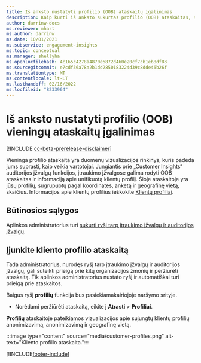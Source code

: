 ```yaml
---
title: Iš anksto nustatyti profilio (OOB) ataskaitų įgalinimas
description: Kaip kurti iš anksto sukurtas profilio (OOB) ataskaitas, sugrupuotas pagal kilmę, blyką, o taip pat pagal kilmę arba regioną.
author: darrinw-docs
ms.reviewer: mhart
ms.author: darrinw
ms.date: 10/01/2021
ms.subservice: engagement-insights
ms.topic: conceptual
ms.manager: shellyha
ms.openlocfilehash: 4c165c4278a4870e6872d460e20cf7cb1eb8df83
ms.sourcegitcommit: e7cdf36a78a2b1dd2850183224d39c8dde46b26f
ms.translationtype: MT
ms.contentlocale: lt-LT
ms.lasthandoff: 02/16/2022
ms.locfileid: "8233964"
---
```

# <a name="out-of-box-oob-unified-profile-reports"></a>Iš anksto nustatyti profilio (OOB) vieningų ataskaitų įgalinimas

[!INCLUDE [cc-beta-prerelease-disclaimer](includes/cc-beta-prerelease-disclaimer.md)]

Vieninga profilio ataskaita yra duomenų vizualizacijos rinkinys, kuris padeda jums suprasti, kaip veikia vartotojai. Jungiantis prie „Customer Insights“ auditorijos įžvalgų funkcijos, įtraukimo įžvalgose galima rodyti OOB ataskaitas ir informaciją apie unifikuotą klientų profilį. Šioje ataskaitoje yra jūsų profilių, sugrupuotų pagal koordinates, anketą ir geografinę vietą, skaičius. Informacijos apie klientų profilius ieškokite [Klientų profiliai](../audience-insights/customer-profiles.md).

## <a name="prerequisites"></a>Būtinosios sąlygos

Aplinkos administratorius turi [sukurti ryšį tarp įtraukimo įžvalgų ir auditorijos įžvalgų](integrate-audience-insights-engagement-insights.md).

## <a name="enable-the-customer-profile-report"></a>Įjunkite kliento profilio ataskaitą

Tada administratorius, nurodęs ryšį tarp įtraukimo įžvalgų ir auditorijos įžvalgų, gali suteikti prieigą prie kitų organizacijos žmonių ir peržiūrėti ataskaitą. Tik aplinkos administratorius nustato ryšį ir automatiškai turi prieigą prie ataskaitos. 

Baigus ryšį **profilių** funkcija bus pasiekiamakairiojoje naršymo srityje. 

- Norėdami peržiūrėti ataskaitą, eikite į **Atrasti** > **Profiliai**.

**Profilių** ataskaitoje pateikiamos vizualizacijos apie sujungtų klientų profilių anonimizavimą, anonimizavimą ir geografinę vietą.

:::image type="content" source="media/customer-profiles.png" alt-text="Kliento profilio ataskaita.":::

[!INCLUDE[footer-include](../includes/footer-banner.md)]
